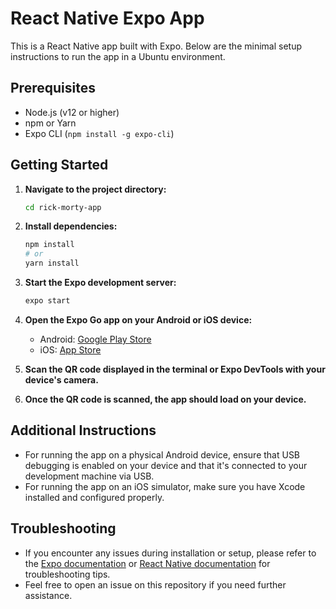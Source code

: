 # React Native Expo App

This is a React Native app built with Expo. Below are the minimal setup instructions to run the app in a Ubuntu environment.

## Prerequisites

- Node.js (v12 or higher)
- npm or Yarn
- Expo CLI (`npm install -g expo-cli`)

## Getting Started

1. **Navigate to the project directory:**

    ```bash
    cd rick-morty-app
    ```

2. **Install dependencies:**

    ```bash
    npm install
    # or
    yarn install
    ```

3. **Start the Expo development server:**

    ```bash
    expo start
    ```

4. **Open the Expo Go app on your Android or iOS device:**

    - Android: [Google Play Store](https://play.google.com/store/apps/details?id=host.exp.exponent)
    - iOS: [App Store](https://apps.apple.com/us/app/expo-go/id982107779)

5. **Scan the QR code displayed in the terminal or Expo DevTools with your device's camera.**

6. **Once the QR code is scanned, the app should load on your device.**

## Additional Instructions

- For running the app on a physical Android device, ensure that USB debugging is enabled on your device and that it's connected to your development machine via USB.
- For running the app on an iOS simulator, make sure you have Xcode installed and configured properly.

## Troubleshooting

- If you encounter any issues during installation or setup, please refer to the [Expo documentation](https://docs.expo.dev/) or [React Native documentation](https://reactnative.dev/docs/getting-started) for troubleshooting tips.
- Feel free to open an issue on this repository if you need further assistance.